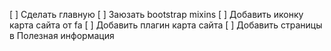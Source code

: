 [ ] Сделать главную
[ ] Заюзать bootstrap mixins
[ ] Добавить иконку карта сайта от fa
[ ] Добавить плагин карта сайта
[ ] Добавить страницы в Полезная информация
